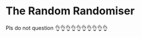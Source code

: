 # The Random Randomiser
Pls do not question
:ok_hand::ok_hand::ok_hand::ok_hand::ok_hand::ok_hand::ok_hand::ok_hand::ok_hand::ok_hand:
